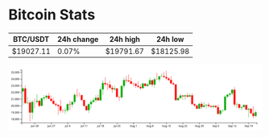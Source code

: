# Bitcoin Stats

BTC/USDT|24h change|24h high|24h low|
|---|---|---|---|
|$19027.11|0.07%|$19791.67|$18125.98|

<img src="./chart.svg">
